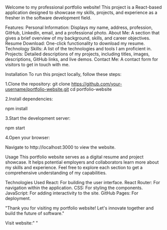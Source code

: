 Welcome to my professional portfolio website! This project is a React-based application designed to showcase my skills, projects, and experience as a fresher in the software development field.

Features:
Personal Information: Displays my name, address, profession, GitHub, LinkedIn, email, and a professional photo.
About Me: A section that gives a brief overview of my background, skills, and career objectives.
Resume Download: One-click functionality to download my resume.
Technology Skills: A list of the technologies and tools I am proficient in.
Projects: Detailed descriptions of my projects, including titles, images, descriptions, GitHub links, and live demos.
Contact Me: A contact form for visitors to get in touch with me.

Installation
To run this project locally, follow these steps:

1.Clone the repository:
git clone https://github.com/your-username/portfolio-website.git
cd portfolio-website

2.Install dependencies:

npm install

3.Start the development server:

npm start

4.Open your browser:

Navigate to http://localhost:3000 to view the website.

Usage
This portfolio website serves as a digital resume and project showcase. It helps potential employers and collaborators learn more about my skills and experience. Feel free to explore each section to get a comprehensive understanding of my capabilities.

Technologies Used
React: For building the user interface.
React Router: For navigation within the application.
CSS: For styling the components.
JavaScript: For adding interactivity to the site.
GitHub Pages: For deployment.

"Thank you for visiting my portfolio website! Let's innovate together and build the future of software."

Visit website:"  "
